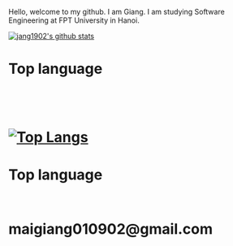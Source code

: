 Hello, welcome to my github. I am Giang. I am studying Software Engineering at FPT University in Hanoi.

[![jang1902's github stats](https://github-readme-stats.vercel.app/api?username=jang1902)](https://github.com/jang1902/)
<br/>
<h1>Top language<h1/>
<br/>

[![Top Langs](https://github-readme-stats-git-masterrstaa-rickstaa.vercel.app/api/top-langs/?username=jang1902)](https://github.com/anuraghazra/github-readme-stats)
 <br/>
 <h1>Top language<h1/>
<br/>
 maigiang010902@gmail.com 
 

